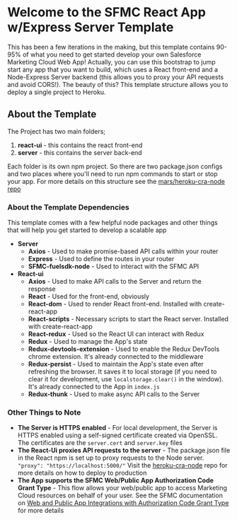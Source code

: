 # Welcome to the SFMC React App w/Express Server Template
This has been a few iterations in the making, but this template contains 90-95% of what you need to get started develop your own Salesforce Marketing Cloud Web App! Actually, you can use this bootstrap to jump start any app that you want to build, which uses a React front-end and a Node-Express Server backend (this allows you to proxy your API requests and avoid CORS!). The beauty of this? This template structure allows you to deploy a single project to Heroku. 

## About the Template 
The Project has two main folders; 
  1. **react-ui** - this contains the react front-end
  2. **server** - this contains the server back-end

Each folder is its own npm project. So there are two package.json configs and two places where you'll need to run npm commands to start or stop your app. For more details on this structure see the [mars/heroku-cra-node repo](https://github.com/mars/heroku-cra-node)

### About the Template Dependencies
This template comes with a few helpful node packages and other things that will help you get started to develop a scalable app
* **Server**
  * **Axios** - Used to make promise-based API calls within your router
  * **Express** - Used to define the routes in your router 
  * **SFMC-fuelsdk-node** - Used to interact with the SFMC API
* **React-ui**
  * **Axios** - Used to make API calls to the Server and return the response
  * **React** - Used for the front-end, obviously
  * **React-dom** - Used to render React front-end. Installed with create-react-app
  * **React-scripts** - Necessary scripts to start the React server. Installed with create-react-app
  * **React-redux** - Used so the React UI can interact with Redux
  * **Redux** - Used to manage the App's state 
  * **Redux-devtools-extension** - Used to enable the Redux DevTools chrome extension. It's already connected to the middleware 
  * **Redux-persist** - Used to maintain the App's state even after refreshing the browser. It saves it to local storage (if you need to clear it for development, use ```localstorage.clear()``` in the window). It's already connected to the App in ```index.js```
  * **Redux-thunk** - Used to make async API calls to the Server 

### Other Things to Note 
* **The Server is HTTPS enabled** - For local development, the Server is HTTPS enabled using a self-signed certificate created via OpenSSL. The certificates are the ```server.cert``` and ```server.key``` files
* **The React-Ui proxies API requests to the server** - The package.json file in the React npm is set up to proxy requests to the Node server. ```"proxy": "https://localhost:5000/"``` Visit the [heroku-cra-node](https://github.com/mars/heroku-cra-node#user-content-deploy-to-heroku) repo for more details on how to deploy to production
* **The App supports the SFMC Web/Public App Authorization Code Grant Type** - This flow allows your web/public app to access Marketing Cloud resources on behalf of your user. See the SFMC documentation on [Web and Public App Integrations with Authorization Code Grant Type](https://developer.salesforce.com/docs/atlas.en-us.mc-app-development.meta/mc-app-development/integration-app-auth-code.htm) for more details